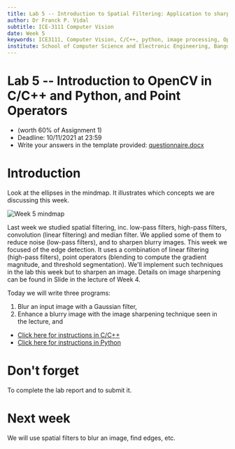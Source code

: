 ```yaml
---
title: Lab 5 -- Introduction to Spatial Filtering: Application to sharpening.
author: Dr Franck P. Vidal
subtitle: ICE-3111 Computer Vision
date: Week 5
keywords: ICE3111, Computer Vision, C/C++, python, image processing, OpenCV, Bangor University, School of Computer Science and Electronic Engineering
institute: School of Computer Science and Electronic Engineering, Bangor University
---
```


# Lab 5 -- Introduction to OpenCV in C/C++ and Python, and Point Operators


- (worth 60% of Assignment 1)
- Deadline: 10/11/2021 at 23:59
- Write your answers in the template provided: [questionnaire.docx](https://github.com/effepivi/ICE-3111-Computer_Vision/raw/main/Labs/Lab-05/questionnaire.docx)

# Introduction

Look at the ellipses in the mindmap. It illustrates which concepts we are discussing this week.

![Week 5 mindmap](mindmap.png)

Last week we studied spatial filtering, inc. low-pass filters, high-pass filters, convolution (linear filtering) and median filter. We applied some of them to reduce noise (low-pass filters), and to sharpen blurry images.
This week we focused of the edge detection. It uses a combination of linear filtering (high-pass filters), point operators (blending to compute the gradient magnitude, and threshold segmentation). We'll implement such techniques in the lab this week but to sharpen an image. Details on image sharpening can be found in Slide in the lecture of Week 4.

Today we will write three programs:

1. Blur an input image with a Gaussian filter,
2. Enhance a blurry image with the image sharpening technique seen in the lecture, and
<!-- 3. Find edges in an image. -->

- [Click here for instructions in C/C++](C-CXX.md)
- [Click here for instructions in Python](Python.md)

# Don't forget

To complete the lab report and to submit it.

# Next week

We will use spatial filters to blur an image, find edges, etc.
